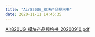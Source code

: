 ```yaml
---
title: "Air820UG_模块产品规格书"
date: 2020-11-11 14:45:35
---
```


<p><a href="http://openluat-luatcommunity.oss-cn-hangzhou.aliyuncs.com/attachment/20201111144532208_Air820UG_模块产品规格书_20200910.pdf" target="_blank">Air820UG_模块产品规格书_20200910.pdf</a></p>